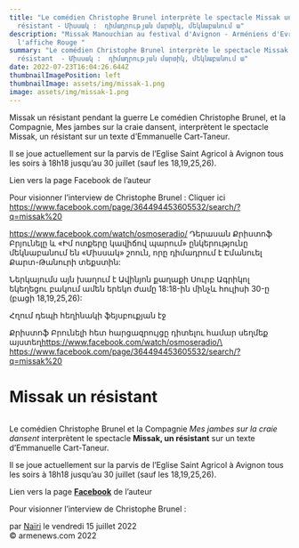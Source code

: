 ```yaml
---
title: "Le comédien Christophe Brunel interprète le spectacle Missak un
  résistant - Միսսակ :  դիմադրության մարտիկ, մեկնաբանում ա"
description: "Missak Manouchian au festival d'Avignon - Arméniens d'Evreux -
  l'affiche Rouge "
summary: "Le comédien Christophe Brunel interprète le spectacle Missak un
  résistant  - Միսսակ :  դիմադրության մարտիկ, մեկնաբանում ա"
date: 2022-07-23T16:04:26.644Z
thumbnailImagePosition: left
thumbnailImage: assets/img/missak-1.png
image: assets/img/missak-1.png
---
```

Missak un résistant pendant la guerre 
Le comédien Christophe Brunel, et la Compagnie, Mes jambes sur la craie dansent, interprètent le spectacle Missak, un résistant sur un texte d’Emmanuelle Cart-Taneur.

Il se joue actuellement sur la parvis de l’Eglise Saint Agricol à Avignon tous les soirs à 18h18 jusqu’au 30 juillet (sauf les 18,19,25,26).

Lien vers la page Facebook de l’auteur

Pour visionner l’interview de Christophe Brunel : Cliquer ici\
https://www.facebook.com/page/364494453605532/search/?q=missak%20

https://www.facebook.com/watch/osmoseradio/
Դերասան Քրիստոֆ Բրյունելը և «Իմ ոտքերը կավիճով պարում» ընկերությունը մեկնաբանում են «Միսսակ» շոուն, որը դիմադրում է Էմանուել Քարտ-Թանուրի տեքստին:

Ներկայումս այն խաղում է Ավինյոն քաղաքի Սուրբ Ագրիկոլ եկեղեցու բակում ամեն երեկո ժամը 18:18-ին մինչև հուլիսի 30-ը (բացի 18,19,25,26):

Հղում դեպի հեղինակի ֆեյսբուքյան էջ

Քրիստոֆ Բրունելի հետ հարցազրույցը դիտելու համար սեղմեք այստեղ﻿https://www.facebook.com/watch/osmoseradio/\
https://www.facebook.com/page/364494453605532/search/?q=missak%20

<!--StartFragment-->

# Missak un résistant

![]()

Le comédien Christophe Brunel et la Compagnie *Mes jambes sur la craie dansent* interprètent le spectacle **Missak, un résistant** sur un texte d’Emmanuelle Cart-Taneur.

Il se joue actuellement sur la parvis de l’Eglise Saint Agricol à Avignon tous les soirs à 18h18 jusqu’au 30 juillet (sauf les 18,19,25,26).

Lien vers la page **[Facebook](https://www.facebook.com/emma.carttanneur)** de l’auteur

Pour visionner l’interview de Christophe Brunel :

par [Naïri](https://www.armenews.com/spip.php?page=auteur&id_auteur=475) le vendredi 15 juillet 2022\
© armenews.com 2022

<!--EndFragment-->
